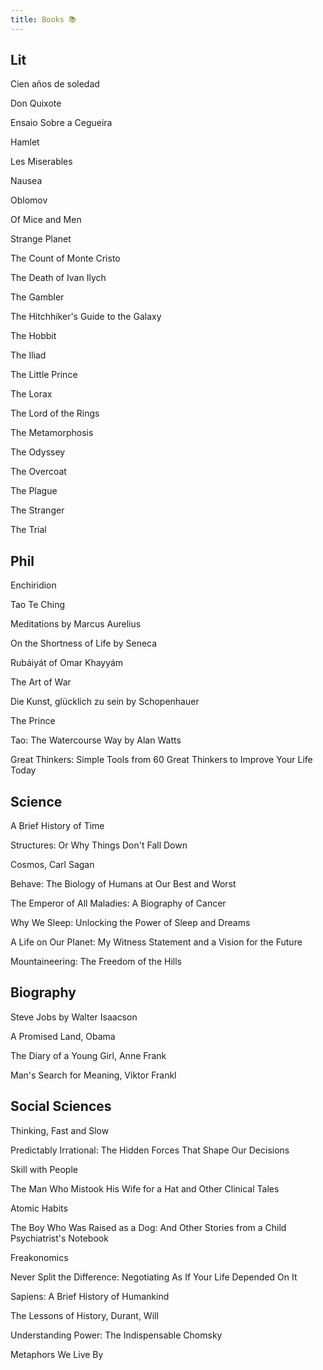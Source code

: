```yaml
---
title: Books 📚
---
```


## Lit 

Cien años de soledad 

Don Quixote

Ensaio Sobre a Cegueira

Hamlet

Les Miserables

Nausea

Oblomov

Of Mice and Men

Strange Planet

The Count of Monte Cristo

The Death of Ivan Ilych

The Gambler

The Hitchhiker's Guide to the Galaxy

The Hobbit 

The Iliad

The Little Prince

The Lorax

The Lord of the Rings

The Metamorphosis

The Odyssey

The Overcoat

The Plague

The Stranger

The Trial


## Phil

Enchiridion 

Tao Te Ching

Meditations by Marcus Aurelius 

On the Shortness of Life by Seneca 

Rubáiyát of Omar Khayyám

The Art of War

Die Kunst, glücklich zu sein by Schopenhauer

The Prince

Tao: The Watercourse Way by Alan Watts

Great Thinkers: Simple Tools from 60 Great Thinkers to Improve Your Life Today


## Science 

A Brief History of Time

Structures: Or Why Things Don't Fall Down

Cosmos, Carl Sagan

Behave: The Biology of Humans at Our Best and Worst

The Emperor of All Maladies: A Biography of Cancer

Why We Sleep: Unlocking the Power of Sleep and Dreams

A Life on Our Planet: My Witness Statement and a Vision for the Future

Mountaineering: The Freedom of the Hills


## Biography 

Steve Jobs by Walter Isaacson 

A Promised Land, Obama

The Diary of a Young Girl, Anne Frank

Man's Search for Meaning, Viktor Frankl

## Social Sciences

Thinking, Fast and Slow

Predictably Irrational: The Hidden Forces That Shape Our Decisions

Skill with People

The Man Who Mistook His Wife for a Hat and Other Clinical Tales

Atomic Habits

The Boy Who Was Raised as a Dog: And Other Stories from a Child Psychiatrist's Notebook

Freakonomics

Never Split the Difference: Negotiating As If Your Life Depended On It

Sapiens: A Brief History of Humankind

The Lessons of History, Durant, Will

Understanding Power: The Indispensable Chomsky

Metaphors We Live By


